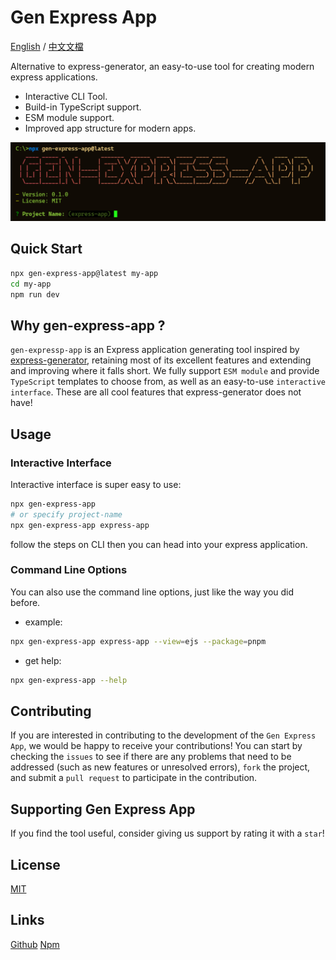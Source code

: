# Gen Express App

[English](/README.md) / [中文文檔](/docs/locales/tchinese/README.md)

Alternative to express-generator, an easy-to-use tool for creating modern express applications.

- Interactive CLI Tool.
- Build-in TypeScript support.
- ESM module support.
- Improved app structure for modern apps.

![](/docs/gen-express-app.png)

## Quick Start

```bash
npx gen-express-app@latest my-app
cd my-app
npm run dev
```

## Why gen-express-app ?

`gen-expressp-app` is an Express application generating tool inspired by [express-generator](https://github.com/expressjs/generator), retaining most of its excellent features and extending and improving where it falls short. We fully support `ESM module` and provide `TypeScript` templates to choose from, as well as an easy-to-use `interactive interface`. These are all cool features that express-generator does not have!

## Usage

### Interactive Interface

Interactive interface is super easy to use:

```bash
npx gen-express-app
# or specify project-name
npx gen-express-app express-app
```

follow the steps on CLI then you can head into your express application.

### Command Line Options

You can also use the command line options, just like the way you did before.

- example:

```bash
npx gen-express-app express-app --view=ejs --package=pnpm
```

- get help:

```bash
npx gen-express-app --help
```

## Contributing

If you are interested in contributing to the development of the `Gen Express App`, we would be happy to receive your contributions! You can start by checking the `issues` to see if there are any problems that need to be addressed (such as new features or unresolved errors), `fork` the project, and submit a `pull request` to participate in the contribution.

## Supporting Gen Express App

If you find the tool useful, consider giving us support by rating it with a `star`!

## License

[MIT](./LICENSE)

## Links

[Github](https://github.com/Dalufishe/gen-express-app)
[Npm](https://www.npmjs.com/package/gen-express-app)
